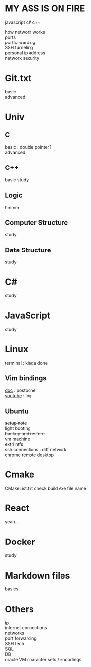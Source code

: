 # MY ASS IS ON FIRE
javascript
c#
c++

how network works  
ports  
portforwarding  
SSH turneling  
personal ip address  
network security

# Git.txt
~~basic~~  
advanced  

# Univ
## C
basic : double pointer?  
advanced

## C++
basic study

## Logic
hmmm

## Computer Structure
study

## Data Structure
study

# C#
study

# JavaScript
study

# Linux
terminal : kinda done 

## Vim bindings
[doc](https://vim.rtorr.com/) : postpone  
[youtube](https://www.youtube.com/watch?v=RZ4p-saaQkc&ab_channel=freeCodeCamp.org) : ing  


## Ubuntu
~~setup note~~   
light booting  
~~backup and restore~~  
vm machine  
ext4 ntfs  
ssh connections : diff network  
chrome remote desktop

# Cmake
CMakeList.txt check build exe file name

# React
yeah...

# Docker
study

# Markdown files
~~basics~~  

# Others
ip  
internet connections  
networks  
port forwarding  
SSH tech  
SQL  
DB  
oracle VM
character sets / encodings
